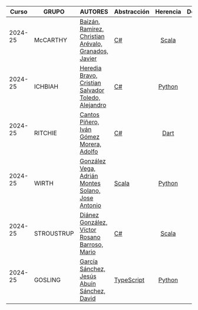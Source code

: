 | Curso | GRUPO | AUTORES  | Abstracción | Herencia | Delegación  | Inyección  | Anotaciones | Aspectos | Errores | Lambdas |
|---|---|---|:---|:---:|:---:|:---:|:---:|:---:|:---:|:---:|
| 2024-25 <br/> <br/>| McCARTHY | [Baizán, Ramirez, Christian](https://github.com/Chrisbayy) <br/> [Arévalo, Granados, Javier](https://github.com/mariaespanola) |  [C#](temas/abstraccion/lenguaje/)  | [Scala](temas/herencia/lenguaje/)  | [Ruby](temas/delegacion/lenguaje/) | [TypeCript](temas/inyeccion/lenguaje/) | [-](temas/anotaciones/lenguaje) | [-](temas/aspectos/lenguaje) | [Kotlin](temas/errores/lenguaje) | [Python](temas/lambdas/lenguaje) |
| 2024-25 <br/> <br/>| ICHBIAH | [Heredia Bravo, Cristian](https://github.com/CristianHerediaAlum) <br/> [Salvador Toledo, Alejandro](https://github.com/alex3695743) |  [C#](temas/abstraccion/csharp-01)  | [Python](temas/herencia/python)  | [Ruby](temas/delegacion/ruby-01) | [Java](temas/inyeccion/java) | [TypeScript](temas/anotaciones/typescript) | [Java](temas/aspectos/java) | [Scala](temas/errores/scala) | [Python](temas/lambdas/python-01) |
| 2024-25 <br/> <br/>| RITCHIE | [Cantos Piñero, Iván](https://github.com/Ibooooooo) <br/> [Gómez Morera, Adolfo](https://github.com/AdolfoGomezMorera) |  [C#](temas/abstraccion/csharp)  | [Dart](temas/herencia/dart)  | [Kotlin](temas/delegacion/kotlin) | [Java](temas/inyeccion/java) | [Java](temas/anotaciones/java) | [Python](temas/aspectos/python) | [Scala](temas/errores/scala) | [Ruby](temas/lambdas/ruby) |
| 2024-25 <br/> <br/>| WIRTH | [González Vega, Adrián](https://github.com/adrigongv23) <br/> [Montes Solano, Jose Antonio](https://github.com/josan3) | [Scala](temas/abstraccion/scala/) | [Python](temas/herencia/python/) | [C#](temas/delegacion/csharp/) | [C#](temas/inyeccion/csharp/) | [C#](temas/anotaciones/csharp) | [Java](temas/aspectos/java-01) | [Kotlin](temas/errores/kotlin) | [Python](temas/lambdas/python)
| 2024-25 <br/> <br/>| STROUSTRUP | [Diánez González, Víctor](https://github.com/VDianez) <br/> [Rosano Barroso, Mario](https://github.com/MarioRosano14) | [C#](temas/abstraccion/csharp-02/) | [Scala](temas/herencia/scala/) | [Ruby](temas/delegacion/ruby-02/) | [Lua](temas/inyeccion/lua/) | [TypeScript](temas/anotaciones/typescript-01) | [Java](temas/aspectos/java-02) | [JavaScript](temas/errores/javascript) | [Python](temas/lambdas/python-02)
| 2024-25 <br/> <br/>| GOSLING | [García Sánchez, Jesús](https://github.com/zusrico) <br/> [Abuín Sánchez, David](https://github.com/davidabuinESI) | [TypeScript](temas/abstraccion/typescript) | [Python](temas/herencia/python-01) | [Kotlin](temas/delegacion/kotlin-01) | [typescript](temas/inyeccion/typescript) | [C++](temas/anotaciones/cpp) | [C++](temas/aspectos/cpp) | [Scala](temas/errores/scala-01) | [Ruby](temas/lambdas/ruby-01) |
